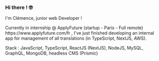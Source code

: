 ### Hi there ! 🤓
<p>I'm Clémence, junior web Developer !</p>
<p>Currently in internship @ ApplyFuture (startup - Paris - Full remote) https://www.applyfuture.com/fr , I've just finished developing an internal app for management of all translations (in TypeScript, NextJS, AWS). <p>
<p>Stack : JavaScript, TypeScript, ReactJS (NextJS), NodeJS, MySQL, GraphQL, MongoDB, headless CMS (Prismic)<p>
